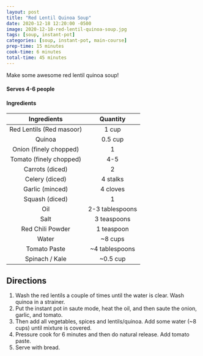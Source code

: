 ```yaml
---
layout: post
title: "Red Lentil Quinoa Soup"
date: 2020-12-18 12:20:00 -0500
image: 2020-12-18-red-lentil-quinoa-soup.jpg
tags: [soup, instant-pot]
categories: [soup, instant-pot, main-course]
prep-time: 15 minutes
cook-time: 6 minutes
total-time: 45 minutes
---
```


Make some awesome red lentil quinoa soup!

#### Serves 4-6 people

#### Ingredients

|        Ingredients       |     Quantity    |
|:------------------------:|:---------------:|
| Red Lentils (Red masoor) |      1 cup      |
|          Quinoa          |     0.5 cup     |
|  Onion (finely chopped)  |        1        |
|  Tomato (finely chopped) |       4-5       |
|      Carrots (diced)     |        2        |
|      Celery (diced)      |     4 stalks    |
|      Garlic (minced)     |     4 cloves    |
|      Squash (diced)      |        1        |
|            Oil           | 2-3 tablespoons |
|           Salt           |   3 teaspoons   |
|     Red Chili Powder     |    1 teaspoon   |
|           Water          |     ~8 cups     |
|       Tomato Paste       |  ~4 tablespoons |
|      Spinach / Kale      |     ~0.5 cup    |

## Directions

1. Wash the red lentils a couple of times until the water is clear. Wash quinoa in a strainer.
2. Put the instant pot in saute mode, heat the oil, and then saute the onion, garlic, and tomato.
3. Then add all vegetables, spices and lentils/quinoa. Add some water (~8 cups) until mixture is covered.
4. Pressure cook for 6 minutes and then do natural release. Add tomato paste.
5. Serve with bread.
